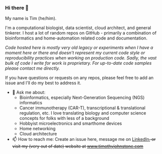 ### Hi there 👋

My name is Tim (he/him). 

I'm a computational biologist, data scientist, cloud architect, and general tinkerer. I host a lot of random repos on GitHub - primarily a combination of bioinformatics and home-automation related code and documentation. 

*Code hosted here is mostly very old legacy or experiments when I have a moment here or there and doesn't represent my current code style or reproducibility practices when working on production code. Sadly, the vast bulk of code I write for work is proprietary. For up-to-date code samples please contact me directly.*

If you have questions or requests on any repos, please feel free to add an issue and I'll do my best to address it. 

- 💬 Ask me about:
  - Bioinformatics, especially Next-Generation Sequencing (NGS) informatics
  - Cancer immunotherapy (CAR-T), transcriptional & translational regulation, etc. I love translating biology and computer science concepts for folks with less of a background
  - Hobbyist microelectronics and smarthome devices
  - Home networking
  - Cloud architecture
- 📫 How to reach me: Create an issue here, message me on [LinkedIn](https://www.linkedin.com/in/timjohnstone/)~~, or visit my (very out of date) website at www.timothyjohnstone.com~~

<!--
**tgjohnst/tgjohnst** is a ✨ _special_ ✨ repository because its `README.md` (this file) appears on your GitHub profile.

Here are some ideas to get you started:

- 🔭 I’m currently working on ...
- 🌱 I’m currently learning ...
- 👯 I’m looking to collaborate on ...
- 🤔 I’m looking for help with ...
- 😄 Pronouns: ...
- ⚡ Fun fact: ...
-->
